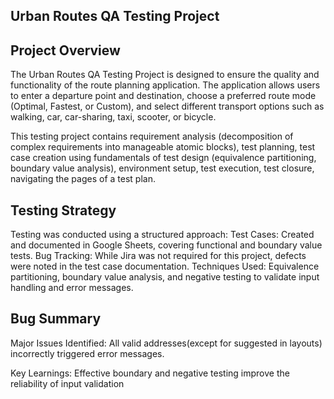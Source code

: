## Urban Routes QA Testing Project

## Project Overview
The Urban Routes QA Testing Project is designed to ensure the quality and functionality of the route planning application. 
The application allows users to enter a departure point and destination, choose a preferred route mode (Optimal, Fastest, or Custom), and select different transport options such as walking, car, car-sharing, taxi, scooter, or bicycle. 

This testing project contains requirement analysis (decomposition of complex requirements into manageable atomic blocks), test planning, test case creation using fundamentals of test design (equivalence partitioning, boundary value analysis), environment setup, test execution, test closure, navigating the pages of a test plan.

## Testing Strategy

Testing was conducted using a structured approach:
Test Cases: Created and documented in Google Sheets, covering functional and boundary value tests.
Bug Tracking: While Jira was not required for this project, defects were noted in the test case documentation.
Techniques Used: Equivalence partitioning, boundary value analysis, and negative testing to validate input handling and error messages.

## Bug Summary

Major Issues Identified:
All valid addresses(except for suggested in layouts) incorrectly triggered error messages.

Key Learnings:
Effective boundary and negative testing improve the reliability of input validation
